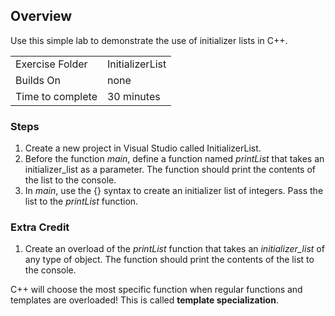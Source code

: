 ## Overview

Use this simple lab to demonstrate the use of initializer lists in C++.

| | |
| --------- | --------------------------- |
| Exercise Folder | InitializerList |
| Builds On | none |
| Time to complete | 30 minutes

### Steps
1. Create a new project in Visual Studio called InitializerList.
1. Before the function *main*, define a function named *printList* that takes an initializer_list as a parameter. The function should print the contents of the list to the console.
1. In *main*, use the {} syntax to create an initializer list of integers. Pass the list to the *printList* function.

### Extra Credit
1. Create an overload of the *printList* function that takes an *initializer_list* of any type of object. The function should print the contents of the list to the console.

C++ will choose the most specific function when regular functions and templates are overloaded! This is called **template specialization**.


